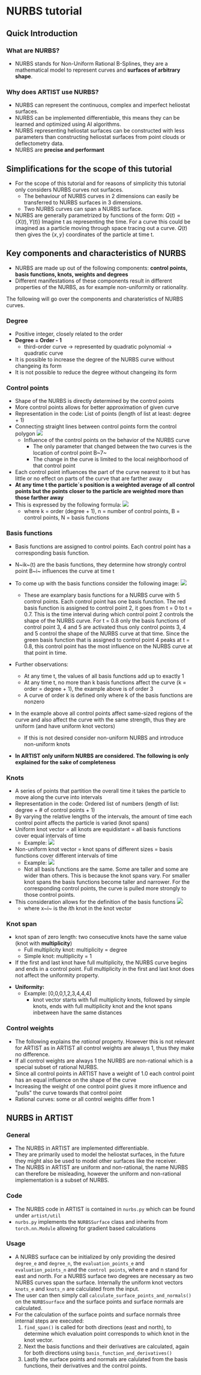# **NURBS tutorial**

## Quick Introduction

### What are NURBS?
- NURBS stands for Non-Uniform Rational B-Splines, they are a mathematical model to represent curves and **surfaces of arbitrary shape**.

### Why does ARTIST use NURBS?
- NURBS can represent the continuous, complex and imperfect heliostat surfaces.
- NURBS can be implemented differentiable, this means they can be learned and optimized using AI algorithms.
- NURBS representing heliostat surfaces can be constructed with less parameters than constructing heliostat surfaces from point clouds or deflectometry data.
- NURBS are **precise and performant**

## Simplifications for the scope of this tutorial
- For the scope of this tutorial and for reasons of simplicity this tutorial only considers NURBS curves not surfaces.
    - The behaviour of NURBS curves in 2 dimensions can easily be transferred to NURBS surfaces in 3 dimensions.
    - Two NURBS curves can span a NURBS surface.
- NURBS are generally parametrized by functions of the form: $Q(t)=\{X(t), Y(t)\}$ Imagine t as representing the time. For a curve this could be imagined as a particle moving through space tracing out a curve. $Q(t)$ then gives the $\{x, y\}$ coordinates of the particle at time t.

## Key components and characteristics of NURBS
- NURBS are made up out of the following components: **control points, basis functions, knots, weights and degrees**
- Different manifestations of these components result in different properties of the NURBS, as for example non-uniformity or rationality.

The following will go over the components and charateristics of NURBS curves.

### Degree
- Positive integer, closely related to the order
- **Degree = Order - 1**
    - third-order curve -> represented by quadratic polynomial -> quadratic curve
- It is possible to increase the degree of the NURBS curve without changeing its form
- It is not possible to reduce the degree without changeing its form

### Control points
- Shape of the NURBS is directly determined by the control points
- More control points allows for better approximation of given curve
- Representation in the code: List of points (length of list at least: degree + 1)
- Connecting straight lines between control points form the control polygon
![](NURBS_tutorial_pictures/ControlPoints.jpg)
    - Influence of the control points on the behavior of the NURBS curve
        - The only parameter that changed between the two curves is the location of control point B~7~
        - The change in the curve is limited to the local neighborhood of that control point
- Each control point influences the part of the curve nearest to it but has little or no effect on parts of the curve that are farther away
- **At any time t the particle´s position is a weighted average of all control points but the points closer to the particle are weighted more than those farther away**
- This is expressed by the following formula:
![](NURBS_tutorial_pictures/Equation1.png)
    - where k = order (degree + 1), n = number of control points, B = control points, N = basis functions

### Basis functions
- Basis functions are assigned to control points. Each control point has a corresponding basis function.
- N~ik~(t) are the basis functions, they determine how strongly control point B~i~ influences the curve at time t
- To come up with the basis functions consider the following image:
    ![](NURBS_tutorial_pictures/BasisFunction.jpg)

    - These are examplary basis functions for a NURBS curve with 5 control points. Each control point has one basis function. The red basis function is assigned to control point 2, it goes from t = 0 to t = 0.7. This is the time interval during which control point 2 controls the shape of the NURBS curve. For t = 0.8 only the basis functions of control point 3, 4 and 5 are activated thus only control points 3, 4 and 5 control the shape of the NURBS curve at that time. Since the green basis function that is assigned to control point 4 peaks at t = 0.8, this control point has the most influence on the NURBS curve at that point in time.
- Further observations:
    - At any time t, the values of all basis functions add up to exactly 1
    - At any time t, no more than k basis functions affect the curve (k = order = degree + 1), the example above is of order 3
    - A curve of order k is defined only where k of the basis functions are nonzero
- In the example above all control points affect same-sized regions of the curve and also affect the curve with the same strength, thus they are uniform (and have uniform knot vectors)
    - If this is not desired consider non-uniform NURBS and introduce non-uniform knots
- **In ARTIST only uniform NURBS are considered. The following is only explained for the sake of completeness**

### Knots
- A series of points that partition the overall time it takes the particle to move along the curve into intervals
- Representation in the code: Ordered list of numbers (length of list: degree + # of control points + 1)
- By varying the relative lengths of the intervals, the amount of time each control point affects the particle is varied (knot spans)
- Uniform knot vector = all knots are equidistant = all basis functions cover equal intervals of time
    - Example:
![](NURBS_tutorial_pictures/Uniform.jpg)
- Non-uniform knot vector = knot spans of different sizes = basis functions cover different intervals of time
    - Example:
![](NURBS_tutorial_pictures/NonUniform.jpg)
    - Not all basis functions are the same. Some are taller and some are wider than others. This is because the knot spans vary. For smaller knot spans the basis functions become taller and narrower. For the corresponding control points, the curve is pulled more strongly to those control points.
- This consideration allows for the definition of the basis functions
![](NURBS_tutorial_pictures/Equation2.png)
    - where x~i~ is the *i*th knot in the knot vector

### Knot span
- knot span of zero length: two consecutive knots have the same value (knot with **multiplicity**)
    - Full multiplicity knot: multiplicity = degree
    - Simple knot: multiplicity = 1
- If the first and last knot have full multiplicity, the NURBS curve begins and ends in a control point. Full multiplicity in the first and last knot does not affect the uniformity property.
* **Uniformity:**
    * Example: [0,0,0,1,2,3,4,4,4]
        * knot vector starts with full multiplicity knots, followed by simple knots, ends with full multiplicity knot and the knot spans inbetween have the same distances

### Control weights
- The following explains the *rational* property. However this is not relevant for ARTIST as in ARTIST all control weights are always 1, thus they make no difference.
- If all control weights are always 1 the NURBS are non-rational which is a special subset of rational NURBS.
- Since all control points in ARTIST have a weight of 1.0 each control point has an equal influence on the shape of the curve
- Increasing the weight of one control point gives it more influence and "pulls" the curve towards that control point
- Rational curves: some or all control weights differ from 1

## NURBS in ARTIST

### General
- The NURBS in ARTIST are implemented differentiable.
- They are primarily used to model the heliostat surfaces, in the future they might also be used to model other surfaces like the receiver.
- The NURBS in ARTIST are uniform and non-rational, the name NURBS can therefore be misleading, however the uniform and non-rational implementation is a subset of NURBS.

### Code
- The NURBS code in ARTIST is contained in `nurbs.py` which can be found under `artist/util`
- `nurbs.py` implements the `NURBSSurface` class and inherits from `torch.nn.Module` allowing for gradient based calculations

### Usage
- A NURBS surface can be initialized by only providing the desired `degree_e` and `degree_n`, the `evaluation_points_e` and `evaluation_points_n` and the `control points`, where e and n stand for east and north. For a NURBS surface two degrees are necessary as two NURBS curves span the surface. Internally the uniform knot vectors `knots_e` and `knots_n` are calculated from the input.
- The user can then simply call `calculate_surface_points_and_normals()` on the `NURBSsurface` and the surface points and surface normals are calculated.
- For the calculation of the surface points and surface normals three internal steps are executed:
    1. `find_span()` is called for both directions (east and north), to determine which evaluation point corresponds to which knot in the knot vector.
    2. Next the basis functions and their derivatives are calculated, again for both directions using `basis_function_and_derivatives()`
    3. Lastly the surface points and normals are calulated from the basis functions, their derivatives and the control points.
